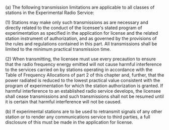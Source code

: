 (a) The following transmission limitations are applicable to all classes of stations in the Experimental Radio Service:

(1) Stations may make only such transmissions as are necessary and directly related to the conduct of the licensee's stated program of experimentation as specified in the application for license and the related station instrument of authorization, and as governed by the provisions of the rules and regulations contained in this part. All transmissions shall be limited to the minimum practical transmission time.

(2) When transmitting, the licensee must use every precaution to ensure that the radio frequency energy emitted will not cause harmful interference to the services carried on by stations operating in accordance with the Table of Frequency Allocations of part 2 of this chapter and, further, that the power radiated is reduced to the lowest practical value consistent with the program of experimentation for which the station authorization is granted. If harmful interference to an established radio service develops, the licensee shall cease transmissions and such transmissions shall not be resumed until it is certain that harmful interference will not be caused.

(b) If experimental stations are to be used to retransmit signals of any other station or to render any communications service to third parties, a full disclosure of this must be made in the application for license.

